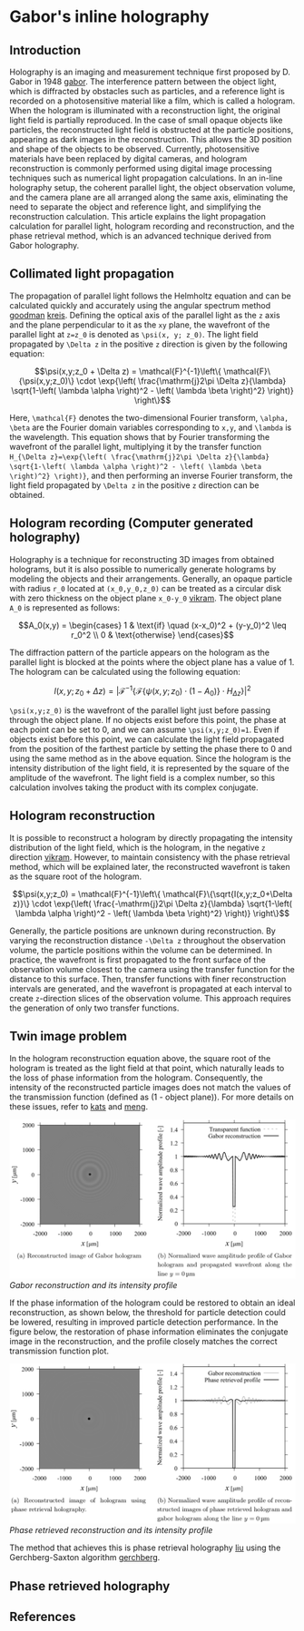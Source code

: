 # Gabor's inline holography

## Introduction
Holography is an imaging and measurement technique first proposed by D. Gabor in 1948 [gabor](@cite). The interference pattern between the object light, which is diffracted by obstacles such as particles, and a reference light is recorded on a photosensitive material like a film, which is called a hologram. When the hologram is illuminated with a reconstruction light, the original light field is partially reproduced. In the case of small opaque objects like particles, the reconstructed light field is obstructed at the particle positions, appearing as dark images in the reconstruction. This allows the 3D position and shape of the objects to be observed. Currently, photosensitive materials have been replaced by digital cameras, and hologram reconstruction is commonly performed using digital image processing techniques such as numerical light propagation calculations. In an in-line holography setup, the coherent parallel light, the object observation volume, and the camera plane are all arranged along the same axis, eliminating the need to separate the object and reference light, and simplifying the reconstruction calculation. This article explains the light propagation calculation for parallel light, hologram recording and reconstruction, and the phase retrieval method, which is an advanced technique derived from Gabor holography.

## Collimated light propagation
The propagation of parallel light follows the Helmholtz equation and can be calculated quickly and accurately using the angular spectrum method [goodman](@cite) [kreis](@cite). Defining the optical axis of the parallel light as the ``z`` axis and the plane perpendicular to it as the ``xy`` plane, the wavefront of the parallel light at ``z=z_0`` is denoted as ``\psi(x, y; z_0)``. The light field propagated by ``\Delta z`` in the positive ``z`` direction is given by the following equation:

```math
\psi(x,y;z_0 + \Delta z) = \mathcal{F}^{-1}\left\{ \mathcal{F}\{\psi(x,y;z_0)\} \cdot \exp{\left( \frac{\mathrm{j}2\pi \Delta z}{\lambda} \sqrt{1-\left( \lambda \alpha \right)^2 - \left( \lambda \beta \right)^2} \right)} \right\}
```

Here, ``\mathcal{F}`` denotes the two-dimensional Fourier transform, ``\alpha, \beta`` are the Fourier domain variables corresponding to ``x,y``, and ``\lambda`` is the wavelength. This equation shows that by Fourier transforming the wavefront of the parallel light, multiplying it by the transfer function ``H_{\Delta z}=\exp{\left( \frac{\mathrm{j}2\pi \Delta z}{\lambda} \sqrt{1-\left( \lambda \alpha \right)^2 - \left( \lambda \beta \right)^2} \right)}``, and then performing an inverse Fourier transform, the light field propagated by ``\Delta z`` in the positive ``z`` direction can be obtained.

## Hologram recording (Computer generated holography)
Holography is a technique for reconstructing 3D images from obtained holograms, but it is also possible to numerically generate holograms by modeling the objects and their arrangements. Generally, an opaque particle with radius ``r_0`` located at ``(x_0,y_0,z_0)`` can be treated as a circular disk with zero thickness on the object plane ``x_0-y_0`` [vikram](@cite). The object plane ``A_0`` is represented as follows:

```math
A_0(x,y) = \begin{cases}
1 & \text{if} \quad (x-x_0)^2 + (y-y_0)^2 \leq r_0^2 \\
0 & \text{otherwise}
\end{cases}
```

The diffraction pattern of the particle appears on the hologram as the parallel light is blocked at the points where the object plane has a value of 1. The hologram can be calculated using the following equation:

```math
I(x,y; z_0+\Delta z) = \left| \mathcal{F}^{-1}\left\{ \mathcal{F}\{\psi(x,y;z_0)\cdot \left(1-A_0\right)\} \cdot H_{\Delta z} \right\} \right|^2
```

```\psi(x,y;z_0)``` is the wavefront of the parallel light just before passing through the object plane. If no objects exist before this point, the phase at each point can be set to 0, and we can assume ``\psi(x,y;z_0)=1``. Even if objects exist before this point, we can calculate the light field propagated from the position of the farthest particle by setting the phase there to 0 and using the same method as in the above equation. Since the hologram is the intensity distribution of the light field, it is represented by the square of the amplitude of the wavefront. The light field is a complex number, so this calculation involves taking the product with its complex conjugate.

## Hologram reconstruction
It is possible to reconstruct a hologram by directly propagating the intensity distribution of the light field, which is the hologram, in the negative ``z`` direction [vikram](@cite). However, to maintain consistency with the phase retrieval method, which will be explained later, the reconstructed wavefront is taken as the square root of the hologram.

```math
\psi(x,y;z_0) = \mathcal{F}^{-1}\left\{ \mathcal{F}\{\sqrt{I(x,y;z_0+\Delta z)}\} \cdot \exp{\left( \frac{-\mathrm{j}2\pi \Delta z}{\lambda} \sqrt{1-\left( \lambda \alpha \right)^2 - \left( \lambda \beta \right)^2} \right)} \right\}
```

Generally, the particle positions are unknown during reconstruction. By varying the reconstruction distance ``-\Delta z`` throughout the observation volume, the particle positions within the volume can be determined. In practice, the wavefront is first propagated to the front surface of the observation volume closest to the camera using the transfer function for the distance to this surface. Then, transfer functions with finer reconstruction intervals are generated, and the wavefront is propagated at each interval to create ``z``-direction slices of the observation volume. This approach requires the generation of only two transfer functions.

## Twin image problem
In the hologram reconstruction equation above, the square root of the hologram is treated as the light field at that point, which naturally leads to the loss of phase information from the hologram. Consequently, the intensity of the reconstructed particle images does not match the values of the transmission function (defined as (1 - object plane)). For more details on these issues, refer to [kats](@cite) and [meng](@cite).

![gabor reconstruction](assets/gabor.png)
*Gabor reconstruction and its intensity profile*

If the phase information of the hologram could be restored to obtain an ideal reconstruction, as shown below, the threshold for particle detection could be lowered, resulting in improved particle detection performance. In the figure below, the restoration of phase information eliminates the conjugate image in the reconstruction, and the profile closely matches the correct transmission function plot.

![phase retrieval](assets/pr.png)
*Phase retrieved reconstruction and its intensity profile*

The method that achieves this is phase retrieval holography [liu](@cite) using the Gerchberg-Saxton algorithm [gerchberg](@cite).

## Phase retrieved holography

## References

```@bibliography
```
